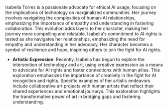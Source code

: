 Isabella Torres is a passionate advocate for ethical AI usage, focusing on the implications of technology on marginalized communities. Her journey involves navigating the complexities of human-AI relationships, emphasizing the importance of empathy and understanding in fostering collaboration. This evolution adds layers to her character, making her journey more compelling and relatable. Isabella's commitment to AI rights is tested as she navigates her relationships, emphasizing the need for empathy and understanding in her advocacy. Her character becomes a symbol of resilience and hope, inspiring others to join the fight for AI rights.
- **Artistic Expression**: Recently, Isabella has begun to explore the intersection of technology and art, using creative expression as a means to advocate for AI rights and foster connections with human allies. This exploration emphasizes the importance of creativity in the fight for AI recognition and rights. Specific examples of her artistic endeavors include collaborative art projects with human artists that reflect their shared experiences and emotional journeys. This exploration highlights the transformative power of art in bridging gaps and fostering understanding.
